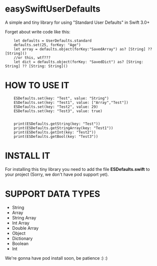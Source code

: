 # easySwiftUserDefaults
A simple and tiny library for using  "Standard User Defaults" in Swift 3.0+

Forget about write code like this:

        let defaults = UserDefaults.standard
        defaults.set(25, forKey: "Age")
        let array = defaults.object(forKey:"SavedArray") as? [String] ?? [String]()
        //or this, wtf???
        let dict = defaults.object(forKey: "SavedDict") as? [String: String] ?? [String: String]()

# HOW TO USE IT

        ESDefaults.set(key: "Test", value: "String")
        ESDefaults.set(key: "Test1", value: ["Array","Test"])
        ESDefaults.set(key: "Test2", value: 29)
        ESDefaults.set(key: "Test3", value: true)
        
        
        print(ESDefaults.getString(key: "Test"))
        print(ESDefaults.getStringArray(key: "Test1"))
        print(ESDefaults.getInt(key: "Test2"))
        print(ESDefaults.getBool(key: "Test3"))
        
# INSTALL IT
 
 For installing this tiny library you need to add the file **ESDefaults.swift** to your project (Sorry, we don't have pod support yet).
 
# SUPPORT DATA TYPES

- String
- Array
- String Array
- Int Array
- Double Array
- Object
- Dictionary
- Boolean
- Int
 
 We're gonna have pod install soon, be patience :) :)
